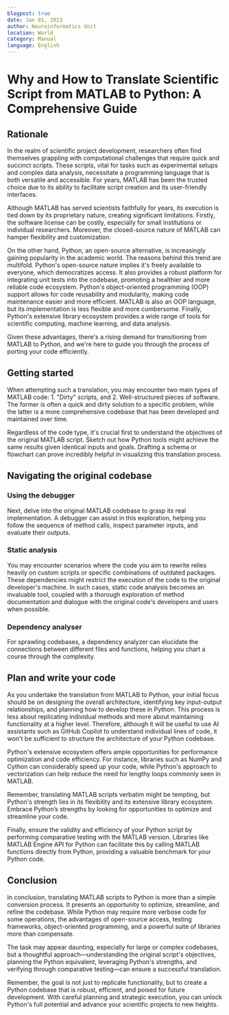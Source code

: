 ```yaml
---
blogpost: true
date: Jan 01, 2023
author: Neuroinformatics Unit
location: World
category: Manual
language: English
---
```


# Why and How to Translate Scientific Script from MATLAB to Python: A Comprehensive Guide

## Rationale
In the realm of scientific project development, researchers often find themselves grappling with computational challenges that require quick and succinct scripts. These scripts, vital for tasks such as experimental setups and complex data analysis, necessitate a programming language that is both versatile and accessible. For years, MATLAB has been the trusted choice due to its ability to facilitate script creation and its user-friendly interfaces.

Although MATLAB has served scientists faithfully for years, its execution is tied down by its proprietary nature, creating significant limitations. Firstly, the software license can be costly, especially for small institutions or individual researchers. Moreover, the closed-source nature of MATLAB can hamper flexibility and customization.

On the other hand, Python, an open-source alternative, is increasingly gaining popularity in the academic world. The reasons behind this trend are multifold. Python's open-source nature implies it's freely available to everyone, which democratizes access. It also provides a robust platform for integrating unit tests into the codebase, promoting a healthier and more reliable code ecosystem. Python's object-oriented programming (OOP) support allows for code reusability and modularity, making code maintenance easier and more efficient. MATLAB is also an OOP language, but its implementation is less flexible and more cumbersome. Finally, Python's extensive library ecosystem provides a wide range of tools for scientific computing, machine learning, and data analysis.

Given these advantages, there's a rising demand for transitioning from MATLAB to Python, and we're here to guide you through the process of porting your code efficiently.

## Getting started
When attempting such a translation, you may encounter two main types of MATLAB code: 1. "Dirty" scripts, and 2. Well-structured pieces of software. The former is often a quick and dirty solution to a specific problem, while the latter is a more comprehensive codebase that has been developed and maintained over time.

Regardless of the code type, it's crucial first to understand the objectives of the original MATLAB script. Sketch out how Python tools might achieve the same results given identical inputs and goals. Drafting a schema or flowchart can prove incredibly helpful in visualizing this translation process.

## Navigating the original codebase

### Using the debugger
Next, delve into the original MATLAB codebase to grasp its real implementation. A debugger can assist in this exploration, helping you follow the sequence of method calls, inspect parameter inputs, and evaluate their outputs. 

### Static analysis
You may encounter scenarios where the code you aim to rewrite relies heavily on custom scripts or specific combinations of outdated packages. These dependencies might restrict the execution of the code to the original developer's machine. In such cases, static code analysis becomes an invaluable tool, coupled with a thorough exploration of method documentation and dialogue with the original code's developers and users when possible.

### Dependency analyser
For sprawling codebases, a dependency analyzer can elucidate the connections between different files and functions, helping you chart a course through the complexity.


## Plan and write your code
As you undertake the translation from MATLAB to Python, your initial focus should be on designing the overall architecture, identifying key input-output relationships, and planning how to develop these in Python. This process is less about replicating individual methods and more about maintaining functionality at a higher level. Therefore, although it will be useful to use AI assistants such as GitHub Copilot to understand individual lines of code, it won't be sufficient to structure the architecture of your Python codebase.

Python's extensive ecosystem offers ample opportunities for performance optimization and code efficiency. For instance, libraries such as NumPy and Cython can considerably speed up your code, while Python's approach to vectorization can help reduce the need for lengthy loops commonly seen in MATLAB. 

Remember, translating MATLAB scripts verbatim might be tempting, but Python's strength lies in its flexibility and its extensive library ecosystem. Embrace Python’s strengths by looking for opportunities to optimize and streamline your code. 

Finally, ensure the validity and efficiency of your Python script by performing comparative testing with the MATLAB version. Libraries like MATLAB Engine API for Python can facilitate this by calling MATLAB functions directly from Python, providing a valuable benchmark for your Python code.


## Conclusion

In conclusion, translating MATLAB scripts to Python is more than a simple conversion process. It presents an opportunity to optimize, streamline, and refine the codebase. While Python may require more verbose code for some operations, the advantages of open-source access, testing frameworks, object-oriented programming, and a powerful suite of libraries more than compensate.

The task may appear daunting, especially for large or complex codebases, but a thoughtful approach—understanding the original script's objectives, planning the Python equivalent, leveraging Python's strengths, and verifying through comparative testing—can ensure a successful translation.

Remember, the goal is not just to replicate functionality, but to create a Python codebase that is robust, efficient, and poised for future development. With careful planning and strategic execution, you can unlock Python's full potential and advance your scientific projects to new heights.



